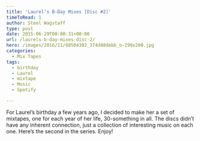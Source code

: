 ```yaml
---
title: 'Laurel’s B-Day Mixes [Disc #2]'
timeToRead: 1 
author: Steel Wagstaff
type: post
date: 2015-06-29T08:00:31+00:00
url: /laurels-b-day-mixes-disc-2/
hero: /images/2016/11/88504302_374d48debb_o-299x200.jpg
categories:
  - Mix Tapes
tags:
  - birthday
  - Laurel
  - mixtape
  - Music
  - Spotify

---
```

For Laurel&#8217;s birthday a few years ago, I decided to make her a set of mixtapes, one for each year of her life, 30-something in all. The discs didn&#8217;t have any inherent connection, just a collection of interesting music on each one. Here&#8217;s the second in the series. Enjoy!